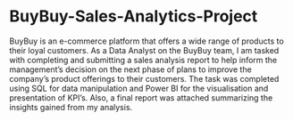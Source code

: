 # BuyBuy-Sales-Analytics-Project
BuyBuy is an e-commerce platform that offers a wide range of products to their loyal customers. As a Data Analyst on the BuyBuy team, I am tasked with completing and submitting a sales analysis report to help inform the management’s decision on the next phase of plans to improve the company’s product offerings to their customers.
The task was completed using SQL for data manipulation and Power BI for the visualisation and presentation of KPI’s. Also, a final report was attached summarizing the insights gained from my analysis.
